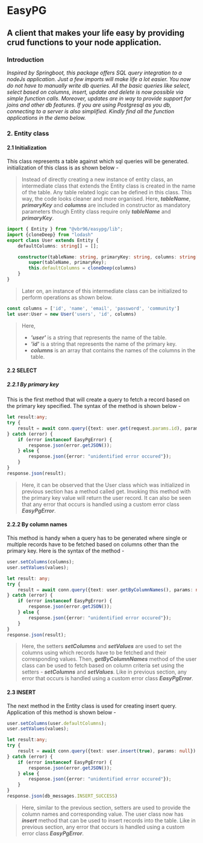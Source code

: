 # EasyPG
## A client that makes your life easy by providing crud functions to your node application.

### Introduction
*Inspired by Springboot, this package offers SQL query integration to a nodeJs application. Just a few imports will make life a lot easier. You now do not have to manually write db queries. All the basic queries like select, select based on columns, insert, update and delete is now possible via simple function calls. Moreover, updates are in way to provide support for joins and other db features. If you are using Postgresql as you db, connecting to a server is also simplified. Kindly find all the function applications in the demo below.*

### 2. Entity class

#### 2.1 Initialization

This class represents a table against which sql queries will be generated. initialization of this class is as shown below -

> Instead of directly creating a new instance of entity class, an intermediate class that extends the Entity class is created in the name of the table. Any table related logic can be defined in this class. This way, the code looks cleaner and more organised. Here, ***tableName***, ***primaryKey*** and ***columns*** are included in constructor as mandatory parameters though Entity class require only ***tableName*** and ***primaryKey***. 

```typescript
import { Entity } from "@vbr96/easypg/lib";
import {cloneDeep} from "lodash"
export class User extends Entity {
    defaultColumns: string[] = [];

    constructor(tableName: string, primaryKey: string, columns: string[]) {
        super(tableName, primaryKey);
        this.defaultColumns = cloneDeep(columns)
    }
}
```
> Later on, an instance of this intermediate class can be initialized to perform operations as shown below.

```typescript
const columns = ['id', 'name', 'email', 'password', 'community']
let user:User = new User('users', 'id', columns)
```
> Here, 
> - ***'user'*** is a string that represents the name of the table.
> - ***'id'*** is a string that represents the name of the primary key.
> - ***columns*** is an array that contains the names of the columns in the table.

#### 2.2 SELECT

##### 2.2.1 By primary key

This is the first method that will create a query to fetch a record based on the primary key specified. The syntax of the method is shown below - 
```typescript
let result:any;
try {
    result = await conn.query({text: user.get(request.params.id), params: null}); 
} catch (error) {
    if (error instanceof EasyPgError) {
        response.json(error.getJSON());
    } else {
        response.json({error: "unidentified error occured"});
    }
}
response.json(result);
```
> Here, it can be observed that the User class which was initialized in previous section has a method called get. Invoking this method with the primary key value will return the user record.
> It can also be seen that any error that occurs is handled using a custom error class ***EasyPgError***.

#### 2.2.2 By column names

This method is handy when a query has to be generated where single or multiple records have to be fetched based on columns other than the primary key. Here is the syntax of the method - 
```typescript
user.setColumns(columns);
user.setValues(values);

let result: any;
try {
    result = await conn.query({text: user.getByColumnNames(), params: null});
} catch (error) {
    if (error instanceof EasyPgError) {
        response.json(error.getJSON());
    } else {
        response.json({error: "unidentified error occured"});
    }
}
response.json(result);
```
> Here, the setters ***setColumns*** and ***setValues*** are used to set the columns using which records have to be fetched and their corresponding values.
> Then, ***getByColumnNames*** method of the user class can be used to fetch based on column criteria set using the setters - ***setColumns*** and ***setValues***.
> Like in previous section,  any error that occurs is handled using a custom error class ***EasyPgError***.

#### 2.3 INSERT
The next method in the Entity class is used for creating insert query. Application of this method is shown below - 
```typescript
user.setColumns(user.defaultColumns);
user.setValues(values);

let result:any;
try {
    result = await conn.query({text: user.insert(true), params: null})
} catch (error) {
    if (error instanceof EasyPgError) {
        response.json(error.getJSON());
    } else {
        response.json({error: "unidentified error occured"});
    }
}
response.json(db_messages.INSERT_SUCCESS)
```
> Here, similar to the previous section, setters are used to provide the column names and corresponding value.
> The user class now has ***insert*** method that can be used to insert records into the table.
> Like in previous section,  any error that occurs is handled using a custom error class ***EasyPgError***.